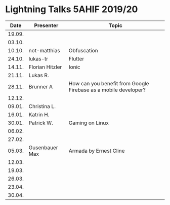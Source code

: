 # Lightning Talks 5AHIF 2019/20

|  Date  |    Presenter    |      Topic      |
| ------ | --------------- | --------------- |
| 19.09. |                 |                 |
| 03.10. |                 |                 |
| 10.10. | not-matthias    | Obfuscation     |
| 24.10. | lukas-tr        | Flutter         |
| 14.11. | Florian Hitzler | Ionic           |
| 21.11. | Lukas R.        |                 |
| 28.11. | Brunner A       |How can you benefit from Google Firebase as a mobile developer?|
| 12.12. |                 |                 |
| 09.01. | Christina L.    |                 |
| 16.01. | Katrin H.       |                 |
| 30.01. | Patrick W.      | Gaming on Linux |
| 06.02. |                 |                 |
| 27.02. |                 |                 |
| 05.03. |Gusenbauer Max   | Armada by Ernest Cline |
| 12.03. |                 |                 |
| 19.03. |                 |                 |
| 26.03. |                 |                 |
| 23.04. |                 |                 |
| 30.04. |                 |                 |
